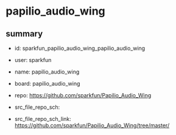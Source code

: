 # papilio_audio_wing
 
## summary 
* id: sparkfun_papilio_audio_wing_papilio_audio_wing
* user: sparkfun
* name: papilio_audio_wing
* board: papilio_audio_wing
* repo: https://github.com/sparkfun/Papilio_Audio_Wing



* src_file_repo_sch: 
* src_file_repo_sch_link: https://github.com/sparkfun/Papilio_Audio_Wing/tree/master/




